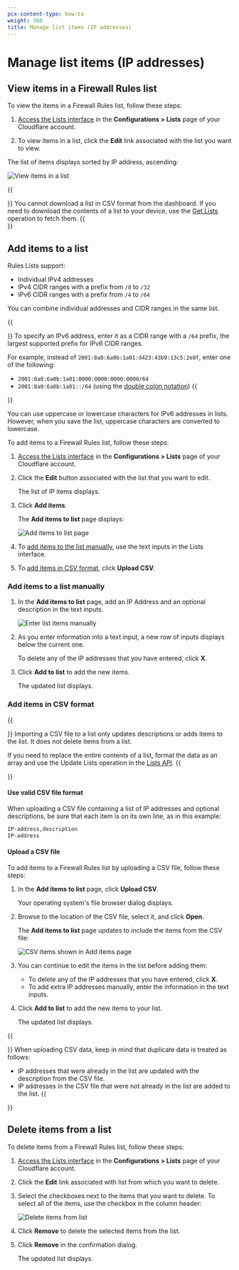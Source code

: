 ```yaml
---
pcx-content-type: how-to
weight: 360
title: Manage list items (IP addresses)
---
```


# Manage list items (IP addresses)

## View items in a Firewall Rules list

To view the items in a Firewall Rules list, follow these steps:

1. [Access the Lists interface](/cf-dashboard/rules-lists/) in the **Configurations > Lists** page of your Cloudflare account.

1. To view items in a list, click the **Edit** link associated with the list you want to view.

The list of items displays sorted by IP address, ascending:

![View items in a list](../../images/lists-view-items-in-list.png)

{{<Aside type="note" header="Note">}}
You cannot download a list in CSV format from the dashboard. If you need to download the contents of a list to your device, use the [Get Lists](https://api.cloudflare.com/#rules-lists-list-lists) operation to fetch them.
{{</Aside>}}

## Add items to a list

Rules Lists support:

- Individual IPv4 addresses
- IPv4 CIDR ranges with a prefix from `/8` to `/32`
- IPv6 CIDR ranges with a prefix from `/4` to `/64`

You can combine individual addresses and CIDR ranges in the same list.

{{<Aside type="note" header="Note">}}
To specify an IPv6 address, enter it as a CIDR range with a `/64` prefix, the largest supported prefix for IPv6 CIDR ranges.

For example, instead of `2001:8a0:6a0b:1a01:d423:43b9:13c5:2e8f`, enter one of the following:

- `2001:8a0:6a0b:1a01:0000:0000:0000:0000/64`
- `2001:8a0:6a0b:1a01::/64` (using the [double colon notation](https://tools.ietf.org/html/rfc5952#section-4.2))
{{</Aside>}}

You can use uppercase or lowercase characters for IPv6 addresses in lists. However, when you save the list, uppercase characters are converted to lowercase.

To add items to a Firewall Rules list, follow these steps:

1. [Access the Lists interface](https://developers.cloudflare.com/firewall/cf-dashboard/rules-lists/) in the **Configurations > Lists** page of your Cloudflare account.

1. Click the **Edit** button associated with the list that you want to edit.

   The list of IP items displays.

1. Click **Add items**.

   The **Add items to list** page displays:

   ![Add items to list page](../../images/lists-add-items-to-list-page.png)

1. To [add items to the list manually](#add-items-to-a-list-manually), use the text inputs in the Lists interface.

1. To [add items in CSV format](/cf-dashboard/rules-lists/manage-items/#add-items-in-csv-format), click **Upload CSV**.

### Add items to a list manually

1. In the **Add items to list** page, add an IP Address and an optional description in the text inputs.

   ![Enter list items manually](../../images/lists-add-items-manually.png)

1. As you enter information into a text input, a new row of inputs displays below the current one.

   To delete any of the IP addresses that you have entered, click **X**.

1. Click **Add to list** to add the new items.

   The updated list displays.

### Add items in CSV format

{{<Aside type="warning" header="Important">}}
Importing a CSV file to a list only updates descriptions or adds items to the list. It does not delete items from a list.

If you need to replace the entire contents of a list, format the data as an array and use the Update Lists operation in the [Lists API](/api/cf-lists/endpoints).
{{</Aside>}}

#### Use valid CSV file format

When uploading a CSV file containing a list of IP addresses and optional descriptions, be sure that each item is on its own line, as in this example:

```txt
IP-address,description
IP-address
```

#### Upload a CSV file

To add items to a Firewall Rules list by uploading a CSV file, follow these steps:

1. In the **Add items to list** page, click **Upload CSV**.

   Your operating system's file browser dialog displays.

1. Browse to the location of the CSV file, select it, and click **Open**.

   The **Add items to list** page updates to include the items from the CSV file:

   ![CSV items shown in Add items page](../../images/lists-add-items-csv.png)

1. You can continue to edit the items in the list before adding them:

   - To delete any of the IP addresses that you have entered, click **X**.
   - To add extra IP addresses manually, enter the information in the text inputs.

1. Click **Add to list** to add the new items to your list.

   The updated list displays.

{{<Aside type="warning" header="Important">}}
When uploading CSV data, keep in mind that duplicate data is treated as follows:

- IP addresses that were already in the list are updated with the description from the CSV file.
- IP addresses in the CSV file that were not already in the list are added to the list.
{{</Aside>}}

## Delete items from a list

To delete items from a Firewall Rules list, follow these steps:

1. [Access the Lists interface](/cf-dashboard/rules-lists/) in the **Configurations > Lists** page of your Cloudflare account.

1. Click the **Edit** link associated with list from which you want to delete.

1. Select the checkboxes next to the items that you want to delete. To select all of the items, use the checkbox in the column header:

   ![Delete items from list](../../images/lists-delete-items.png)

1. Click **Remove** to delete the selected items from the list.

1. Click **Remove** in the confirmation dialog.

   The updated list displays.